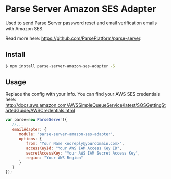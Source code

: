 # Parse Server Amazon SES Adapter
Used to send Parse Server password reset and email verification emails with Amazon SES.

Read more here: https://github.com/ParsePlatform/parse-server.

## Install
```sh
$ npm install parse-server-amazon-ses-adapter -S
```

## Usage
Replace the config with your info.  You can find your AWS SES credentials here: http://docs.aws.amazon.com/AWSSimpleQueueService/latest/SQSGettingStartedGuide/AWSCredentials.html

```javascript
var parse=new ParseServer({
   //...
   emailAdapter: {
      module: "parse-server-amazon-ses-adapter",
      options: {
         from: "Your Name <noreply@yourdomain.com>",
         accessKeyId: "Your AWS IAM Access Key ID",
         secretAccessKey: "Your AWS IAM Secret Access Key",
         region: "Your AWS Region"
      }
   }
});
```
